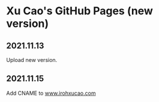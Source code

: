 # Xu Cao's GitHub Pages (new version)

## 2021.11.13     

Upload new version.    

## 2021.11.15      

Add CNAME to www.irohxucao.com    
    
    
    
    
    
    
    
    
